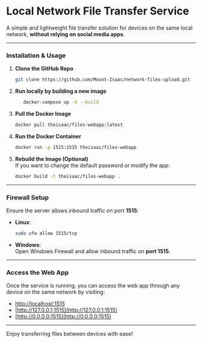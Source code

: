 
# Local Network File Transfer Service

A simple and lightweight file transfer solution for devices on the same local network, **without relying on social media apps**.

---

### Installation & Usage

1. **Clone the GitHub Repo**
   ```bash
   git clone https://github.com/Mount-Isaac/network-files-upload.git
   ```
2. **Run locally by building a new image**
   ```bash
      docker-compose up -d --build 
   ```

2. **Pull the Docker Image**
   ```bash
   docker pull theisaac/files-webapp:latest
   ```

3. **Run the Docker Container**
   ```bash
   docker run -p 1515:1515 theisaac/files-webapp
   ```

4. **Rebuild the Image (Optional)**  
   If you want to change the default password or modify the app:
   ```bash
   docker build -t theisaac/files-webapp .
   ```

---

### Firewall Setup

Ensure the server allows inbound traffic on port **1515**:

- **Linux**:
  ```bash
  sudo ufw allow 1515/tcp
  ```

- **Windows**:  
  Open Windows Firewall and allow inbound traffic on **port 1515**.

---

### Access the Web App

Once the service is running, you can access the web app through any device on the same network by visiting:

- [http://localhost:1515](http://localhost:1515)  
- [http://127.0.0.1:1515](http://127.0.0.1:1515)  
- [http://0.0.0.0:1515](http://0.0.0.0:1515)

---

Enjoy transferring files between devices with ease!

